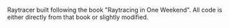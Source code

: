 Raytracer built following the book "Raytracing in One Weekend". All code is either directly from that book or slightly modified. 
